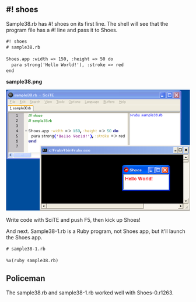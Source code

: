 #! shoes
--------

Sample38.rb has #! shoes on its first line. The shell will see that the program file has a #! line and pass it to Shoes.

	#! shoes
	# sample38.rb
	
	Shoes.app :width => 150, :height => 50 do
	  para strong('Hello World!'), :stroke => red
	end

**sample38.png**

![sample38.png](http://github.com/ashbb/shoes_tutorial_html/raw/master/images/sample38.png)

Write code with SciTE and push F5, then kick up Shoes!


And next.
Sample38-1.rb is a Ruby program, not Shoes app, but it'll launch the Shoes app.

	# sample38-1.rb
	
	%x(ruby sample38.rb)


Policeman
---------

The sample38.rb and sample38-1.rb worked well with Shoes-0.r1263.